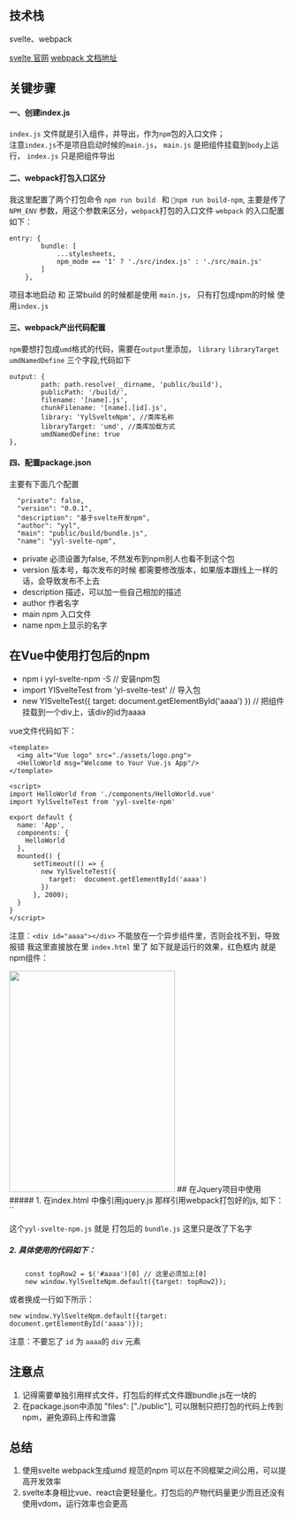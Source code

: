 ## 技术栈 
svelte、webpack

[svelte 官网](https://svelte.dev/examples/hello-world)
[webpack 文档地址](https://webpack.docschina.org/concepts/)
## 关键步骤
#### 一、创建index.js 
`index.js` 文件就是引入组件，并导出，作为`npm`包的入口文件；   
注意`index.js`不是项目启动时候的`main.js`， `main.js` 是把组件挂载到`body`上运行， `index.js` 只是把组件导出
#### 二、webpack打包入口区分
我这里配置了两个打包命令 `npm run build ` 和  `npm run build-npm`, 主要是传了`NPM_ENV` 参数，用这个参数来区分，`webpack`打包的入口文件
`webpack` 的入口配置如下：
```
entry: {
		bundle: [
			...stylesheets,
			npm_mode == '1' ? './src/index.js' : './src/main.js'
		]
	},
```
项目本地启动 和 正常build 的时候都是使用 `main.js`， 只有打包成npm的时候 使用`index.js`
#### 三、webpack产出代码配置
`npm`要想打包成`umd`格式的代码，需要在`output`里添加， `library`  `libraryTarget` `umdNamedDefine` 三个字段,代码如下
```
output: {
		path: path.resolve(__dirname, 'public/build'),
		publicPath: '/build/',
		filename: '[name].js',
		chunkFilename: '[name].[id].js',
		library: 'YylSvelteNpm', //类库名称
        libraryTarget: 'umd', //类库加载方式
        umdNamedDefine: true
},
```
#### 四、配置package.json
主要有下面几个配置
```
  "private": false, 
  "version": "0.0.1",
  "description": "基于svelte开发npm",
  "author": "yyl",
  "main": "public/build/bundle.js",
  "name": "yyl-svelte-npm",
```
- private 必须设置为false, 不然发布到npm别人也看不到这个包
- version 版本号，每次发布的时候 都需要修改版本，如果版本跟线上一样的话，会导致发布不上去
- description 描述，可以加一些自己相加的描述
- author 作者名字
- main npm 入口文件
- name npm上显示的名字

## 在Vue中使用打包后的npm
- npm i yyl-svelte-npm -S   // 安装npm包
- import YlSvelteTest from 'yl-svelte-test' // 导入包
-  new YlSvelteTest({
          target:  document.getElementById('aaaa')
        }) // 把组件挂载到一个div上，该div的id为aaaa

vue文件代码如下：
```
<template>
  <img alt="Vue logo" src="./assets/logo.png">
  <HelloWorld msg="Welcome to Your Vue.js App"/>
</template>

<script>
import HelloWorld from './components/HelloWorld.vue'
import YylSvelteTest from 'yyl-svelte-npm'

export default {
  name: 'App',
  components: {
    HelloWorld
  },
  mounted() {
      setTimeout(() => {
        new YylSvelteTest({
          target:  document.getElementById('aaaa')
        })
      }, 2000);
  }
}
</script>
```
注意：`<div id="aaaa"></div>` 不能放在一个异步组件里，否则会找不到，导致报错 我这里直接放在里 `index.html` 里了
如下就是运行的效果，红色框内 就是npm组件：

<img src="https://img2024.cnblogs.com/blog/872412/202403/872412-20240328151559948-1495444542.png" alt="" width="300" height="400">
## 在Jquery项目中使用
##### 1. 在index.html 中像引用jquery.js 那样引用webpack打包好的js, 如下：
`<script src="https://abc.com/test/yyl-svelte-npm.js"></script>`

这个`yyl-svelte-npm.js` 就是 打包后的 `bundle.js` 这里只是改了下名字

##### 2. 具体使用的代码如下：
```
    const topRow2 = $('#aaaa')[0] // 这里必须加上[0]
    new window.YylSvelteNpm.default({target: topRow2});
```
或者换成一行如下所示：
```
new window.YylSvelteNpm.default({target: document.getElementById('aaaa')});
```
注意：不要忘了 `id` 为 `aaaa`的 `div` 元素

## 注意点
1. 记得需要单独引用样式文件，打包后的样式文件跟bundle.js在一块的
2. 在package.json中添加 "files": ["./public"], 可以限制只把打包的代码上传到npm，避免源码上传和泄露

## 总结
1. 使用svelte webpack生成umd 规范的npm 可以在不同框架之间公用，可以提高开发效率
2. svelte本身相比vue、react会更轻量化，打包后的产物代码量更少而且还没有使用vdom，运行效率也会更高

